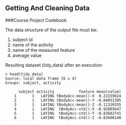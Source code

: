 ## Getting And Cleaning Data
###Course Project Codebook
  
The data structure of the output file must be:   
1.  subject id  
2.  name of the activity  
3.  name of the measured feature  
4.  average value  

Resulting dataset (tidy_data) after an execution:
<!-- -->
    > head(tidy_data)  
    Source: local data frame [6 x 4]  
    Groups: subject, activity  

          subject activity           feature mean(value)  
        1       1   LAYING tBodyAcc-mean()-X  0.22159824  
        2       1   LAYING tBodyAcc-mean()-Y -0.04051395  
        3       1   LAYING tBodyAcc-mean()-Z -0.11320355  
        4       1   LAYING  tBodyAcc-std()-X -0.92805647  
        5       1   LAYING  tBodyAcc-std()-Y -0.83682741  
        6       1   LAYING  tBodyAcc-std()-Z -0.82606140  


